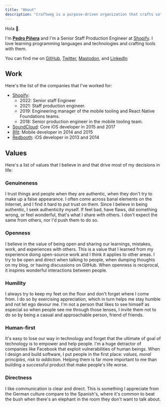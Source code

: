 ```yaml
---
title: "About"
description: "Craftweg is a purpose-driven organization that crafts software."
---
```


<p>Hola 👋.</p>
<p>
	I'm <a href="/about"><b>Pedro Piñera</b></a> and I'm a Senior Staff Production Engineer at <a href="https://shopify.com" target="_blank">Shopify</a>. I love learning programming languages and technologies and crafting tools with them.
</p>
<p>
	You can find me on <a href="https://github.com/pepicrft" target="_blank">GitHub</a>,
	<a href="https://twitter.com/pepicrft" target="_blank">Twitter</a>, <a href="https://fosstodon.org/web/@pepicrft" target="_blank">Mastodon</a>, and
	<a href="https://www.linkedin.com/in/pedro-pi%C3%B1era-buendia-9765a9125/" target="_blank"
		>LinkedIn</a
	>
</p>

## Work

Here's the list of the companies that I've worked for:

- [Shopify](https://shopify.com/):
  - 2022: Senior staff Engineer
  - 2021: Staff production engineer.
  - 2019: Engineering manager of the mobile tooling and React Native Foundations teams.
  - 2018: Senior production engineer in the mobile tooling team.
- [SoundCloud](https://soundcloud.com/): Core iOS developer in 2015 and 2017
- [8fit](https://8fit.com/): Mobile developer in 2014 and 2015
- [Redbooth](https://redbooth.com/): iOS developer in 2013 and 2014

## Values

Here's a list of values that I believe in and that drive most of my decisions in life:

### Genuineness
I trust things and people when they are authentic, when they don't try to make up a false appearance. I often come across banal elements on the Internet, and I find it hard to put trust on them. Since I believe in being authentic, I seek authenticity myself. If feel bad, have flaws, did something wrong, or feel wonderful, that's what I share with others. I don't expect the same from others, nor I'd push them to do so.

### Openness
I believe in the value of being open and sharing our learnings, mistakes, work, and experiences with others. This is a value that I learned from my experience doing open-source work and I think it applies to other areas. I try to be open and direct when talking to people, when dumping thoughts on my blog, or having discussions on GitHub. When openness is reciprocal, it inspires wonderful interactions between people.

### Humility
I always try to keep my feet on the floor and don't forget where I come from. I do so by exercising appreciation, which in turn helps me stay humble and not let ego devour me. I'm not a person that likes to see himself as especial so when people see me through those lenses, I invite them not to do so by being a casual and approachable person, friend of friends.

### Human-first
It's easy to lose our way in technology and forget that the ultimate of goal of technology is to empower and help people. I'm a huge detractor of companies like Facebook that exploit vulnerabilities of human beings. When I design and build software, I put people in the first place: _values, moral principles, risk to addiction._ Helping them is far more important to me than building a successful product that make people's life worse.

### Directness
I like communication is clear and direct. This is something I appreciate from the German culture compare to the Spanish's, where it's common to beat the bush when there's an elephant in the room they don't want to talk about.
